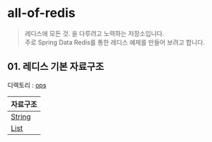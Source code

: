 # all-of-redis
> 레디스에 모든 것. 을 다루려고 노력하는 저장소입니다.   
> 주로 Spring Data Redis를 통한 레디스 예제를 만들어 보려고 합니다.

## 01. 레디스 기본 자료구조 
디렉토리 : [ops](https://github.com/lycoris62/all-of-redis/tree/main/ops)

|자료구조|
|-|
|[String](https://github.com/lycoris62/all-of-redis/blob/main/ops/src/test/java/ex/ops/string/StringTypeTest.java)|
|[List](https://github.com/lycoris62/all-of-redis/blob/main/ops/src/test/java/ex/ops/list/ListTypeTest.java)|
